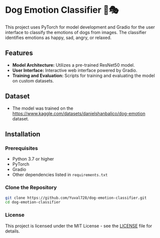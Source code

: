 # Dog Emotion Classifier 🐶🎭

This project uses PyTorch for model development and Gradio for the user interface to classify the emotions of dogs from images. The classifier identifies emotions as happy, sad, angry, or relaxed.

## Features

- **Model Architecture:** Utilizes a pre-trained ResNet50 model.
- **User Interface:** Interactive web interface powered by Gradio.
- **Training and Evaluation:** Scripts for training and evaluating the model on custom datasets.

## Dataset

- The model was trained on the https://www.kaggle.com/datasets/danielshanbalico/dog-emotion dataset.

## Installation

### Prerequisites

- Python 3.7 or higher
- PyTorch
- Gradio
- Other dependencies listed in `requirements.txt`

### Clone the Repository

```bash
git clone https://github.com/Yuval728/dog-emotion-classifier.git
cd dog-emotion-classifier
```

### License

This project is licensed under the MIT License - see the [LICENSE](LICENSE) file for details.
